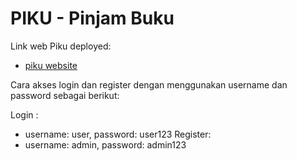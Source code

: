 # PIKU - Pinjam Buku

Link web Piku deployed:

- [piku website](https://piku-3nbed3l2e-gilangdinows-projects-fca31adc.vercel.app/)

Cara akses login dan register dengan menggunakan username dan password sebagai berikut:

Login :

- username: user, password: user123
  Register:
- username: admin, password: admin123
